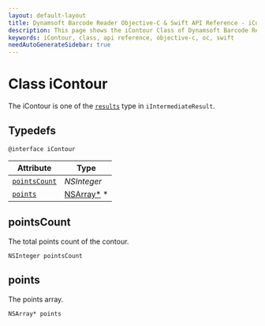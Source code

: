 ```yaml
---
layout: default-layout
title: Dynamsoft Barcode Reader Objective-C & Swift API Reference - iContour Class
description: This page shows the iContour Class of Dynamsoft Barcode Reader for iOS SDK.
keywords: iContour, class, api reference, objective-c, oc, swift
needAutoGenerateSidebar: true
---
```



# Class iContour

The iContour is one of the [`results`](auxiliary-iIntermediateResult.md#results) type in `iIntermediateResult`.

## Typedefs

```objc
@interface iContour
```  

| Attribute | Type |
|---------- | ---- |
| [`pointsCount`](#pointscount) |  *NSInteger* |
| [`points`](#points) | [NSArray*](iDBRPoint.md) \* |

## pointsCount

The total points count of the contour.

```objc
NSInteger pointsCount
```  
  
## points

The points array.

```objc
NSArray* points
```  
